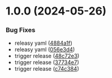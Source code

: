 # 1.0.0 (2024-05-26)

### Bug Fixes

- releasy yaml ([4884a1f](https://github.com/jonmargolin/dyson-app/commit/4884a1f0d854458245a753c24aaa832f500fd1b5))
- releasy yaml ([056e3d4](https://github.com/jonmargolin/dyson-app/commit/056e3d4ba6319f9c4cdb18ab285e9a59f290bb2c))
- trigger release ([48c72e3](https://github.com/jonmargolin/dyson-app/commit/48c72e36d290d43af53f7151eb5c66eac3e58c08))
- trigger release ([37734e7](https://github.com/jonmargolin/dyson-app/commit/37734e7a04370dc16e2317520ac27ddf4e4a30f5))
- trigger release ([c74c384](https://github.com/jonmargolin/dyson-app/commit/c74c384d8ce6bc718a26cf434835cf01c99e1a05))
